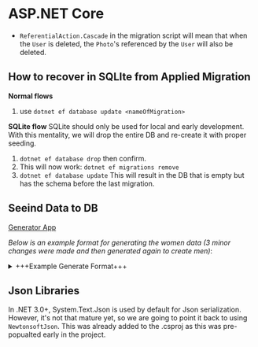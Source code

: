 # ASP.NET Core
* `ReferentialAction.Cascade` in the migration script will mean that when the `User` is deleted, the `Photo`'s referenced by the `User` will also be deleted.
## How to recover in SQLIte from Applied Migration
__Normal flows__
1. use `dotnet ef database update <nameOfMigration>`

__SQLite flow__
SQLite should only be used for local and early development. With this mentality, we will drop the entire DB and re-create it with proper seeding.
1. `dotnet ef database drop` then confirm.
1. This will now work: `dotnet ef migrations remove`
1. `dotnet ef database update` This will result in the DB that is empty but has the schema before the last migration.

## Seeind Data to DB
[Generator App](https://www.json-generator.com/) 

_Below is an example format for generating the women data (3 minor changes were made and then generated again to create men)_:
<details>
  <summary>+++Example Generate Format+++</summary>

    [
      '{{repeat(5)}}',
      {
        Username: '{{firstName("female")}}',
        Gender: 'female',
        DateOfBirth: '{{date(new Date(1950,0,1), new Date(1999, 11, 31), "YYYY-MM-dd")}}',
        Password: 'password',
        KnownAs: function(){ return this.Username; },
        Created: '{{date(new Date(2017,0,1), new Date(2017, 7, 31), "YYYY-MM-dd")}}',
        LastActive: function(){return this.Created; },
        Introduction: '{{lorem(1, "paragraphs")}}',
        LookingFor: '{{lorem(1, "paragraphs")}}',
        Interests: '{{lorem(1, "sentences")}}',
        City: '{{city()}}',
        Country: '{{country()}}',
        Photos: [
            {
              url: function(num) {
              return 'https://randomuser.me/api/portraits/women/' + num.integer(1,99) + '.jpg';
            },
            isMain: true,
            description: '{{lorem()}}'
          }
        ]
      }
    ]

</details>

## Json Libraries
In .NET 3.0+, System.Text.Json is used by default for Json serialization. However, it's not that mature yet, so we are going to point it back to using `NewtonsoftJson`.
This was already added to the .csproj as this was pre-popualted early in the project.

